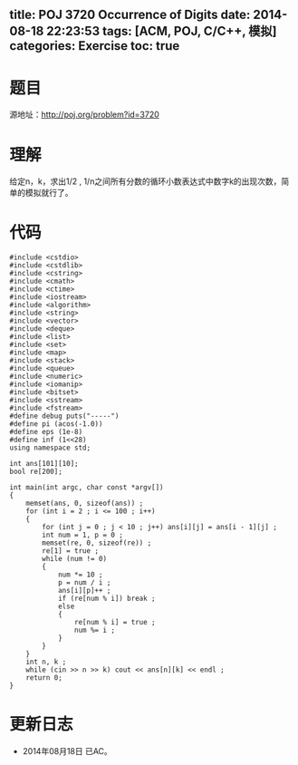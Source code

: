 title: POJ 3720 Occurrence of Digits
date: 2014-08-18 22:23:53
tags: [ACM, POJ, C/C++, 模拟]
categories: Exercise
toc: true
---
# 题目
源地址：http://poj.org/problem?id=3720

# 理解
给定n，k，求出1/2 , 1/n之间所有分数的循环小数表达式中数字k的出现次数，简单的模拟就行了。

<!-- more -->

# 代码
```
#include <cstdio>
#include <cstdlib>
#include <cstring>
#include <cmath>
#include <ctime>
#include <iostream>
#include <algorithm>
#include <string>
#include <vector>
#include <deque>
#include <list>
#include <set>
#include <map>
#include <stack>
#include <queue>
#include <numeric>
#include <iomanip>
#include <bitset>
#include <sstream>
#include <fstream>
#define debug puts("-----")
#define pi (acos(-1.0))
#define eps (1e-8)
#define inf (1<<28)
using namespace std;

int ans[101][10];
bool re[200];

int main(int argc, char const *argv[])
{
    memset(ans, 0, sizeof(ans)) ;
    for (int i = 2 ; i <= 100 ; i++)
    {
        for (int j = 0 ; j < 10 ; j++) ans[i][j] = ans[i - 1][j] ;
        int num = 1, p = 0 ;
        memset(re, 0, sizeof(re)) ;
        re[1] = true ;
        while (num != 0)
        {
            num *= 10 ;
            p = num / i ;
            ans[i][p]++ ;
            if (re[num % i]) break ;
            else
            {
                re[num % i] = true ;
                num %= i ;
            }
        }
    }
    int n, k ;
    while (cin >> n >> k) cout << ans[n][k] << endl ;
    return 0;
}
```

# 更新日志
- 2014年08月18日 已AC。